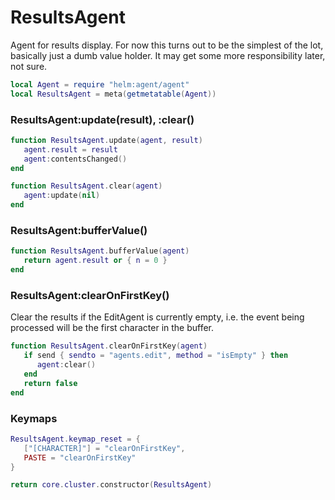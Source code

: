 # ResultsAgent

Agent for results display\. For now this turns out to be the simplest of the
lot, basically just a dumb value holder\. It may get some more responsibility
later, not sure\.

```lua
local Agent = require "helm:agent/agent"
local ResultsAgent = meta(getmetatable(Agent))
```


### ResultsAgent:update\(result\), :clear\(\)

```lua
function ResultsAgent.update(agent, result)
   agent.result = result
   agent:contentsChanged()
end

function ResultsAgent.clear(agent)
   agent:update(nil)
end
```


### ResultsAgent:bufferValue\(\)

```lua
function ResultsAgent.bufferValue(agent)
   return agent.result or { n = 0 }
end
```


### ResultsAgent:clearOnFirstKey\(\)

Clear the results if the EditAgent is currently empty, i\.e\. the event being
processed will be the first character in the buffer\.

```lua
function ResultsAgent.clearOnFirstKey(agent)
   if send { sendto = "agents.edit", method = "isEmpty" } then
      agent:clear()
   end
   return false
end
```

### Keymaps

```lua
ResultsAgent.keymap_reset = {
   ["[CHARACTER]"] = "clearOnFirstKey",
   PASTE = "clearOnFirstKey"
}
```


```lua
return core.cluster.constructor(ResultsAgent)
```

